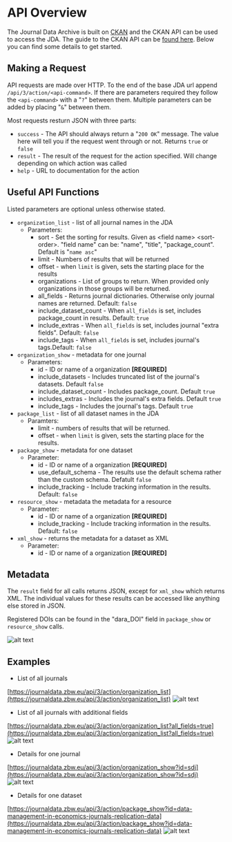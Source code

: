 # API Overview

The Journal Data Archive is built on [CKAN](https://ckan.org) and the CKAN API can be used to access the JDA. The guide to the CKAN API can be [found here](https://docs.ckan.org/en/2.8/api/). Below you can find some details to get started.

## Making a Request
API requests are made over HTTP. To the end of the base JDA url append `/api/3/action/<api-command>`. If there are parameters required they follow the `<api-command>` with a "`?`" between them. Multiple parameters can be added by placing "`&`" between them.

Most requests resturn JSON with three parts:

* `success` - The API should always return a "`200 OK`" message. The value here will tell you if the request went through or not. Returns `true` or `false`
* `result` - The result of the request for the action specified. Will change depending on which action was called
* `help` - URL to documentation for the action

## Useful API Functions
Listed parameters are optional unless otherwise stated.

* `organization_list` - list of all journal names in the JDA
    * Parameters:
        * sort - Set the sorting for results. Given as &lt;field name&gt; &lt;sort-order&gt;. "field name" can be: "name", "title", "package_count". Default is "`name asc`"
        * limit - Numbers of results that will be returned
        * offset - when `limit` is given, sets the starting place for the results
        * organizations - List of groups to return. When provided only organizations in those groups will be returned.
        * all_fields - Returns journal dictionaries. Otherwise only journal names are returned. Default: `false`
        * include_dataset_count - When `all_fields` is set, includes package_count in results. Default: `true`
        * include_extras - When `all_fields` is set, includes journal "extra fields". Default: `false`
        * include_tags - When `all_fields` is set, includes journal's tags.Default: `false`
* `organization_show` - metadata for one journal
    * Parameters:
        * id - ID or name of a organization **[REQUIRED]**
        * include_datasets - Includes truncated list of the journal's datasets. Default `false`
        * include_dataset_count - Includes package_count. Default `true`
        * includes_extras - Includes the journal's extra fields. Default `true`
        * include_tags - Includes the journal's tags. Default `true`
* `package_list` - list of all dataset names in the JDA
    * Paramters:
        * limit - numbers of results that will be returned.
        + offset - when `limit` is given, sets the starting place for the results.
* `package_show` - metadata for one dataset
    * Parameter:
        * id - ID or name of a organization **[REQUIRED]**
        * use_default_schema - The results use the default schema rather than the custom schema. Defatult `false`
        * include_tracking - Include tracking information in the results. Default: `false`
* `resource_show` - metadata the metadata for a resource
    * Parameter:
        * id - ID or name of a organization **[REQUIRED]**
        * include_tracking - Include tracking information in the results. Default: `false`
* `xml_show` - returns the metadata for a dataset as XML
    * Parameter:
        * id - ID or name of a organization **[REQUIRED]**

## Metadata
The `result` field for all calls returns JSON, except for `xml_show` which returns XML. The individual values for these results can be accessed like anything else stored in JSON.

Registered DOIs can be found in the "dara_DOI" field in `package_show` or `resource_show` calls.

![alt text](/doi.PNG "DOI")




## Examples

* List of all journals

[https://journaldata.zbw.eu/api/3/action/organization_list](https://journaldata.zbw.eu/api/3/action/organization_list)
![alt text](/journal_list.PNG "Journal List")

* List of all journals with additional fields

[https://journaldata.zbw.eu/api/3/action/organization_list?all_fields=true](https://journaldata.zbw.eu/api/3/action/organization_list?all_fields=true)
![alt text](/journal_list_detials.PNG "Journal List with Details")

* Details for one journal

[https://journaldata.zbw.eu/api/3/action/organization_show?id=sdj](https://journaldata.zbw.eu/api/3/action/organization_show?id=sdj)
![alt text](/journal_details.PNG "Journal Details")

* Details for one dataset

[https://journaldata.zbw.eu/api/3/action/package_show?id=data-management-in-economics-journals-replication-data](https://journaldata.zbw.eu/api/3/action/package_show?id=data-management-in-economics-journals-replication-data)
![alt text](/data_details.PNG "Dataset Details")
